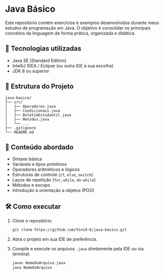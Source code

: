 # Java Básico

Este repositório contém exercícios e exemplos desenvolvidos durante meus estudos de programação em Java. O objetivo é consolidar os principais conceitos da linguagem de forma prática, organizada e didática.

## 🚀 Tecnologias utilizadas

- Java SE (Standard Edition)
- IntelliJ IDEA / Eclipse (ou outra IDE à sua escolha)
- JDK 8 ou superior

## 📂 Estrutura do Projeto

```
java-basico/
├── src/
│   ├── Operadores.java
│   ├── Condicionais.java
│   ├── BoletimEstudantil.java
│   ├── Metodos.java
│   └── ...
├── .gitignore
└── README.md
```

## 📘 Conteúdo abordado

- Sintaxe básica
- Variáveis e tipos primitivos
- Operadores aritméticos e lógicos
- Estruturas de controle (`if`, `else`, `switch`)
- Laços de repetição (`for`, `while`, `do-while`)
- Métodos e escopo
- Introdução à orientação a objetos (POO)

## 🛠️ Como executar

1. Clone o repositório:
   ```bash
   git clone https://github.com/Vini9-6/java-basico.git
   ```

2. Abra o projeto em sua IDE de preferência.

3. Compile e execute os arquivos `.java` diretamente pela IDE ou via terminal:
   ```bash
   javac NomeDoArquivo.java
   java NomeDoArquivo
   ```

